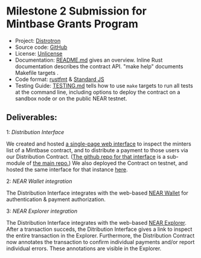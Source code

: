 # Milestone 2 Submission for Mintbase Grants Program

* Project: [Distrotron](https://github.com/myklemykle/Grants-Program/blob/main/applications/cootoo.md)
* Source code: [GitHub](https://github.com/myklemykle/stateless/tree/milestone2_gitpod)
* License: [Unlicense](https://unlicense.org/)
* Documentation: [README.md](https://github.com/myklemykle/stateless/blob/milestone2_gitpod/README.md) gives an overview. Inline Rust documentation describes the contract API. "make help" documents Makefile targets .
* Code format: [rustfmt](https://github.com/rust-lang/rustfmt) & [Standard JS](https://standardjs.com/)
* Testing Guide: [TESTING.md](https://github.com/myklemykle/stateless/blob/milestone2_gitpod/README.md) tells how to use `make` targets to run all tests at the command line, including options to deploy the contract on a sandbox node or on the public NEAR testnet.


## Deliverables:

1: *Distribution Interface*	

We created and hosted [a single-page web interface](https://statelessart.org/cootoo.html) to inspect the minters list of a Mintbase contract, and to distribute a payment to those users via our Distribution Contract. ([The github repo for that interface](https://github.com/STATELESSART/distrotron-demo) is a sub-module of [the main repo.](https://github.com/myklemykle/stateless/tree/milestone2_gitpod)) We also deployed the Contract on testnet, and hosted the same interface for that instance [here](http://testnet.statelessart.org/cootoo.html).

2: *NEAR Wallet integration*	

The Distribution Interface integrates with the web-based [NEAR Wallet](https://wallet.near.org) for authentication & payment authorization.

3: *NEAR Explorer integration*	

The Distribution Interface integrates with the web-based [NEAR Explorer](https://explorer.near.org). After a transaction succeds, the Ditribution Interface gives a link to inspect the entire transaction in the Explorer. Furthermore, the Distribution Contract now annotates the transaction to confirm individual payments and/or report individual errors. These annotations are visible in the Explorer.
